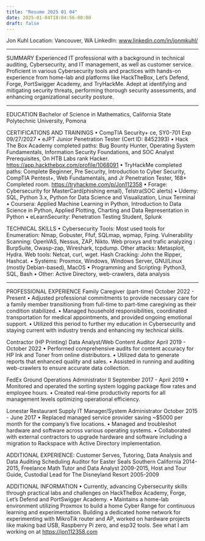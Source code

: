 ```yaml
---
title: "Resume 2025 01 04"
date: 2025-01-04T18:04:56-08:00
draft: false
---
```


Jon Kuhl
Location: Vancouver, WA   LinkedIn: www.linkedin.com/in/jonmkuhl/

---

SUMMARY
Experienced IT professional with a background in technical auditing, Cybersecurity, and IT management, as well as customer service. Proficient in various Cybersecurity tools and practices with hands-on experience from home-lab and platforms like HackTheBox, Let’s Defend, Forge, PortSwigger Academy, and TryHackMe. Adept at identifying and mitigating security threats, performing thorough security assessments, and enhancing organizational security posture.

---

EDUCATION
Bachelor of Science in Mathematics, California State Polytechnic University, Pomona

CERTIFICATIONS AND TRAININGS
    • CompTIA Security+ ce, SY0-701 Exp 09/27/2027
    • eJPT Junior Penetration Tester (Cert ID: 8452393)
    • Hack The Box Academy completed paths: Bug Bounty Hunter, Operating System Fundamentals, Information Security Foundations, and SOC Analyst Prerequisites, On HTB Labs rank Hacker. https://app.hackthebox.com/profile/1068091
    • TryHackMe completed paths: Complete Beginner, Pre Security, Introduction to Cyber Security, CompTIA Pentest+, Web Fundamentals, and Jr Penetration Tester, 168+ Completed room. https://tryhackme.com/p/Jon112358
    • Forage: Cybersecurity for MasterCard(phishing email), Telstra(SOC alerts)
    • Udemy: SQL, Python 3.x, Python for Data Science and Visualization, Linux Terminal
    • Coursera: Applied Machine Learning in Python, Introduction to Data Science in Python, Applied Plotting, Charting and Data Representation in Python
    • eLearnSecurity: Penetration Testing Student, Splunk

TECHNICAL SKILLS
    • Cybersecurity Tools: Most used tools for Enumeration: Nmap, Gobuster, Ffuf, SQLmap, wpmap, Fping. Vulnerability Scanning: OpenVAS, Nessus, ZAP, Nikto. Web proxys and trafic analyzing : BurpSuite, Owasp-zap, Wireshark, tcpdump. Other attacks: Metasploit, Hydra. Web tools: Netcat, curl, wget. Hash Cracking: John the Ripper, Hashcat.
    • Systems: Proxmox, Windows, Windows Server, GNU/Linux (mostly Debian-based), MacOS
    • Programming and Scripting: Python3, SQL, Bash
    • Other: Active Directory, web-crawlers, data analysis

---

PROFESSIONAL EXPERIENCE
Family Caregiver (part-time)
October 2022 - Present
    • Adjusted professional commitments to provide necessary care for a family member transitioning from full-time to part-time caregiving as their condition stabilized.
    • Managed household responsibilities, coordinated transportation for medical appointments, and provided ongoing emotional support.
    • Utilized this period to further my education in Cybersecurity and staying current with industry trends and enhancing my technical skills.

Contractor (HP Printing)
Data Analyst/Web Content Auditor
April 2019 - October 2022
    • Performed comprehensive audits for content accuracy for HP Ink and Toner from online distributors.
    • Utilized data to generate reports that enhanced quality and sales.
    • Assisted in running and auditing web-crawlers to ensure accurate data collection.

FedEx Ground
Operations Administrator II
September 2017 - April 2019
    • Monitored and operated the sorting system logging package flow rates and employee hours.
    • Created real-time productivity reports for all management levels optimizing operational efficiency.

Lonestar Restaurant Supply
IT Manager/System Administrator
October 2015 - June 2017
    • Replaced managed service provider saving ~$5000 per month for the company’s five locations.
    • Managed and troubleshot hardware and software across various operating systems.
    • Collaborated with external contractors to upgrade hardware and software including a migration to Rackspace with Active Directory implementation.

ADDITIONAL EXPERIENCE: Customer Serves, Tutoring, Data Analysis and Data Auditing
	Scheduling Auditor for Easter Seals Southern California 2014-2015, Freelance Math Tutor and Data Analyst 2009-2015, Host and Tour Guide, Custodial Lead for The Disneyland Resort 2005-2009 

ADDITIONAL INFORMATION
    • Currently, advancing Cybersecurity skills through practical labs and challenges on HackTheBox Academy, Forge, Let’s Defend and PortSwigger Academy.
    • Maintains a home-lab environment utilizing Proxmox to build a home Cyber Range for continuous learning and experimentation. Building a dedicated home network for experimenting with MikroTik router and AP, worked on hardware projects like making bad USB, Raspberry Pi zero, and esp32 tools. See what I am working on at https://jon112358.com
